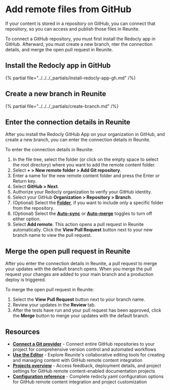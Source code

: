 # Add remote files from GitHub

If your content is stored in a repository on GitHub, you can connect that repository, so you can access and publish those files in Reunite.

To connect a GitHub repository, you must first install the Redocly app in GitHub.
Afterward, you must create a new branch, nter the connection details, and merge the open pull request in Reunite.

## Install the Redocly app in GitHub

{% partial file="../../../_partials/install-redocly-app-gh.md" /%}

## Create a new branch in Reunite

{% partial file="../../../_partials/create-branch.md" /%}

## Enter the connection details in Reunite

After you install the Redocly GitHub App on your organization in GitHub, and create a new branch, you can enter the connection details in Reunite.

To enter the connection details in Reunite:

1. In the file tree, select the folder (or click on the empty space to select the root directory) where you want to add the remote content folder.
1. Select **+ > New remote folder > Add Git repository**.
1. Enter a name for the new remote content folder and press the Enter or Return key.
1. Select **GitHub > Next**.
1. Authorize your Redocly organization to verify your GitHub identity.
1. Select your GitHub **Organization > Repository > Branch**.
2. (Optional) Select the [**Folder**](./remote-content.md#remote-contents-repository-folder), if you want to include only a specific folder from the repository.
3. (Optional) Select the [**Auto-sync**](./remote-content.md#auto-sync-and-auto-merge) or [**Auto-merge**](./remote-content.md#auto-sync-and-auto-merge) toggles to turn off either option.
4. Select **Add remote**.
   This action opens a pull request in Reunite automatically.
   Click the **View Pull Request** button next to your new branch name to view the pull request.

## Merge the open pull request in Reunite

After you enter the connection details in Reunite, a pull request to merge your updates with the default branch opens.
When you merge the pull request your changes are added to your main branch and a production deploy is triggered.

To merge the open pull request in Reunite:

1. Select the **View Pull Request** button next to your branch name.
1. Review your updates in the **Review** tab.
1. After the tests have run and your pull request has been approved, click the **Merge** button to merge your updates with the default branch.

## Resources

- **[Connect a Git provider](../connect-git/connect-git-provider.md)** - Connect entire GitHub repositories to your project for comprehensive version control and automated workflows
- **[Use the Editor](../use-editor.md)** - Explore Reunite's collaborative editing tools for creating and managing content with GitHub remote content integration
- **[Projects overview](../projects.md)** - Access feedback, deployment details, and project settings for GitHub remote content-enabled documentation projects
- **[Configuration reference](../../../config/index.md)** - Complete redocly.yaml configuration options for GitHub remote content integration and project customization
